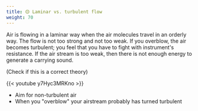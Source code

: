 ```yaml
---
title: 🟡 Laminar vs. turbulent flow
weight: 70
---
```


Air is flowing in a laminar way when the air molecules travel in an orderly way. The flow is not too strong and not too weak. If you overblow, the air becomes turbulent; you feel that you have to fight with instrument's resistance. If the air stream is too weak, then there is not enough energy to generate a carrying sound.

(Check if this is a correct theory)

{{< youtube y7Hyc3MRKno >}}

- Aim for non-turbulent air
- When you "overblow" your airstream probably has turned turbulent
